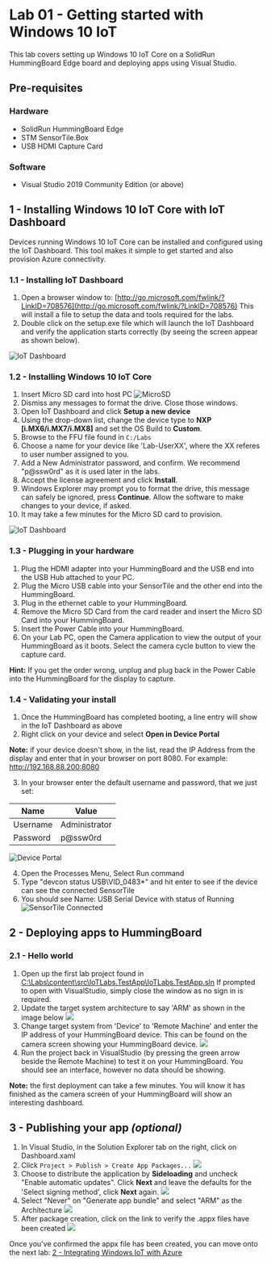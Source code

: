# Lab 01 - Getting started with Windows 10 IoT

This lab covers setting up Windows 10 IoT Core on a SolidRun HummingBoard Edge board and deploying apps using Visual Studio.

## Pre-requisites
### Hardware
* SolidRun HummingBoard Edge
* STM SensorTile.Box
* USB HDMI Capture Card 

### Software
* Visual Studio 2019 Community Edition (or above) 

## 1 - Installing Windows 10 IoT Core with IoT Dashboard

Devices running Windows 10 IoT Core can be installed and configured using the IoT Dashboard. This tool makes it simple to get started and also provision Azure connectivity.

### 1.1 - Installing IoT Dashboard

1. Open a browser window to: [http://go.microsoft.com/fwlink/?LinkID=708576](http://go.microsoft.com/fwlink/?LinkID=708576)  This will install a file to setup the data and tools required for the labs.  
1. Double click on the setup.exe file which will launch the IoT Dashboard and verify the application starts correctly (by seeing the screen appear as shown below).

![IoT Dashboard](./media/1_iotdashboardinitial.png)

### 1.2 - Installing Windows 10 IoT Core

1. Insert Micro SD card into host PC 
![MicroSD](./media/5_microsd.jpg)
1. Dismiss any messages to format the drive. Close those windows.  
1. Open IoT Dashboard and click **Setup a new device**
1. Using the drop-down list, change the device type to **NXP [i.MX6/i.MX7/i.MX8]** and set the OS Build to **Custom**.
1. Browse to the FFU file found in `C:/Labs`
1. Choose a name for your device like 'Lab-UserXX', where the XX referes to user number assigned to you.
1. Add a New Administrator password, and confirm. We recommend "p@ssw0rd" as it is used later in the labs. 
1. Accept the license agreement and click **Install**.
1. Windows Explorer may prompt you to format the drive, this message can safely be ignored, press **Continue**.  Allow the software to make changes to your device, if asked.
1. It may take a few minutes for the Micro SD card to provision.

![IoT Dashboard](./media/1_iotdashboard2.png)

### 1.3 - Plugging in your hardware
1. Plug the HDMI adapter into your HummingBoard and the USB end into the USB Hub attached to your PC. 
1. Plug the Micro USB cable into your SensorTile and the other end into the HummingBoard.
1. Plug in the ethernet cable to your HummingBoard.
1. Remove the Micro SD Card from the card reader and insert the Micro SD Card into your HummingBoard.
1. Insert the Power Cable into your HummingBoard.
1. On your Lab PC, open the Camera application to view the output of your HummingBoard as it boots. Select the camera cycle button to view the capture card. 

**Hint:** If you get the order wrong, unplug and plug back in the Power Cable into the HummingBoard for the display to capture.

### 1.4 - Validating your install

1. Once the HummingBoard has completed booting, a line entry will show in the IoT Dashboard as above
2. Right click on your device and select **Open in Device Portal** 

**Note:** if your device doesn't show, in the list, read the IP Address from the display and enter that in your browser on port 8080. For example: http://192.168.88.200:8080

3. In your browser enter the default username and password, that we just set:

|Name    |Value|
|--------|-----|
|Username|Administrator|
|Password|p@ssw0rd|

![Device Portal](./media/1_deviceportal1.png)

4. Open the Processes Menu, Select Run command
5. Type "devcon status USB\VID_0483*" and hit enter to see if the device can see the connected SensorTile
6. You should see Name: USB Serial Device with status of Running
![SensorTile Connected](./media/1_SensorTileConnected.png)



## 2 - Deploying apps to HummingBoard

### 2.1 - Hello world

1. Open up the first lab project found in [C:\Labs\content\src\IoTLabs.TestApp\IoTLabs.TestApp.sln](file:///C:\Labs\content\src\IoTLabs.TestApp\IoTLabs.TestApp.sln)  If prompted to open with VisualStudio, simply close the window as no sign in is required.
2. Update the target system architecture to say 'ARM' as shown in the image below
![](./media/1_vs3.png)
3. Change target system from 'Device' to 'Remote Machine' and enter the IP address of your HummingBoard device. This can be found on the camera screen showing your HummingBoard device.
![](./media/1_vs2.png)
4. Run the project back in VisualStudio (by pressing the green arrow beside the Remote Machine) to test it on your HummingBoard. You should see an interface, however no data should be showing. 

**Note:** the first deployment can take a few minutes.  You will know it has finished as the camera screen of your HummingBoard will show an interesting dashboard.


## 3 - Publishing your app _(optional)_

1. In Visual Studio, in the Solution Explorer tab on the right, click on Dashboard.xaml 
2. Click ```Project > Publish > Create App Packages...```
![](./media/1_createapppackages.png)
3. Choose to distribute the application by **Sideloading** and uncheck "Enable automatic updates".  Click **Next** and leave the defaults for the 'Select signing method', click **Next** again.
![](./media/1_createapppackages4.png)
4. Select "Never" on "Generate app bundle" and select "ARM" as the Architecture 
![](./media/1_createapppackages2.png)
5. After package creation, click on the link to verify the .appx files have been created
![](./media/1_createapppackages5.png)


Once you've confirmed the appx file has been created, you can move onto the next lab: [2 - Integrating Windows IoT with Azure](./Lab02.md)

